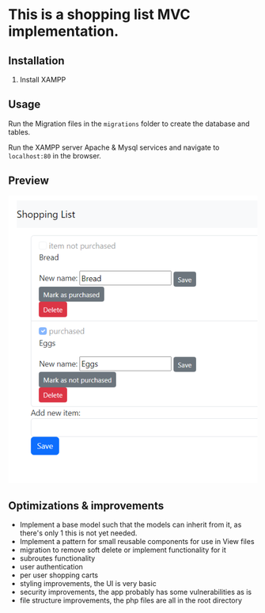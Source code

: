# This is a shopping list MVC implementation.

## Installation
1. Install XAMPP

## Usage

Run the Migration files in the `migrations` folder to create the database and tables.

Run the XAMPP server Apache & Mysql services and navigate to `localhost:80` in the browser.

## Preview
![alt text](preview.png)

## Optimizations & improvements
- Implement a base model such that the models can inherit from it, as there's only 1 this is not yet needed.
- Implement a pattern for small reusable components for use in View files
- migration to remove soft delete or implement functionality for it
- subroutes functionality
- user authentication
- per user shopping carts
- styling improvements, the UI is very basic
- security improvements, the app probably has some vulnerabilities as is
- file structure improvements, the php files are all in the root directory
